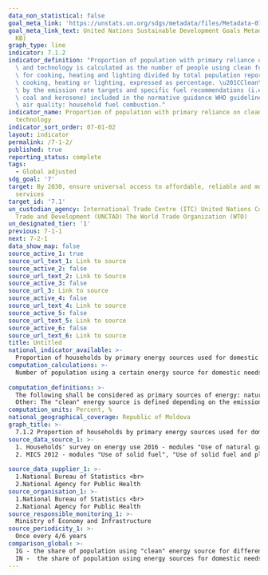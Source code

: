 ```yaml
---
data_non_statistical: false
goal_meta_link: 'https://unstats.un.org/sdgs/metadata/files/Metadata-07-01-02.pdf '
goal_meta_link_text: United Nations Sustainable Development Goals Metadata (PDF 232
  KB)
graph_type: line
indicator: 7.1.2
indicator_definition: "Proportion of population with primary reliance on clean fuels\
  \ and technology is calculated as the number of people using clean fuels and technologies\
  \ for cooking, heating and lighting divided by total population reporting that any\
  \ cooking, heating or lighting, expressed as percentage. \u201CClean\u201D is defined\
  \ by the emission rate targets and specific fuel recommendations (i.e. against unprocessed\
  \ coal and kerosene) included in the normative guidance WHO guidelines for indoor\
  \ air quality: household fuel combustion."
indicator_name: Proportion of population with primary reliance on clean fuels and
  technology
indicator_sort_order: 07-01-02
layout: indicator
permalink: /7-1-2/
published: true
reporting_status: complete
tags:
  - Global adjusted
sdg_goal: '7'
target: By 2030, ensure universal access to affordable, reliable and modern energy
  services
target_id: '7.1'
un_custodian_agency: International Trade Centre (ITC) United Nations Conference on
  Trade and Development (UNCTAD) The World Trade Organization (WTO)
un_designated_tier: '1'
previous: 7-1-1
next: 7-2-1
data_show_map: false
source_active_1: true
source_url_text_1: Link to source
source_active_2: false
source_url_text_2: Link to Source
source_active_3: false
source_url_3: Link to source
source_active_4: false
source_url_text_4: Link to source
source_active_5: false
source_url_text_5: Link to source
source_active_6: false
source_url_text_6: Link to source
title: Untitled
national_indicator_available: >-
  Proportion of households by primary energy sources used for domestic needs (cooking, heating), %
computation_calculations: >-
  Number of population using a certain energy source for domestic needs (such as cooking, heating) out of the total number of population using any energy sources for domestic needs. <br> 
  
computation_definitions: >-
  The following shall be considered as primary sources of energy: natural gas, petroleum (liquid) gas, electricity, fire wood, agricultural waste, biomass, other. Solid fuels are considered to be polluting and non modern, while the non-solid fuels are considered to be "clean". Solid fuels (such as wood, coal, agricultural waste) or kerosene associated with inefficient technologies / devices (open fire, individual ovens, space heaters or lamps) - are considered inefficient energy sources for cooking, heating and lighting and are associated with high levels of pollution within the household.<br> 
  Other: The "clean" energy source is defined depending on the emission rate of the respective energy sources - [see WHO Guide on quality of indoor air: burning of domestic fuel](https://www.who.int/airpollution/guidelines/household-fuel-combustion/en/). [WHO database](http://apps.who.int/gho/data/node.main.SDGFUELS712?lang=en)
computation_units: Percent, %
national_geographical_coverage: Republic of Moldova
graph_title: >-
  7.1.2 Proportion of households by primary energy sources used for domestic needs (cooking, heating), % 
source_data_source_1: >-
  1. Households' survey on energy use 2016 - modules "Use of natural gas", "Electrical oven", "Heating type"<br> 
  2. MICS 2012 - modules "Use of solid fuel", "Use of solid fuel and place for cooking"<br> 
  
source_data_supplier_1: >-
  1.National Bureau of Statistics <br> 
  2.National Agency for Public Health
source_organisation_1: >-
  1.National Bureau of Statistics <br> 
  2.National Agency for Public Health
source_responsible_monitoring_1: >-
  Ministry of Economy and Infrastructure
source_periodicity_1: >-
  Once every 4/6 years
comparison_global: >-
  IG - the share of population using "clean" energy source for different purpose: cooking, heating, lighting; <br> 
  IN -  the share of population using energy sources for domestic needs, like cooking and/or heating the dwelling, without making a difference between "clean" energy sources (as there is no national definition in the legislation in force)
---
```

